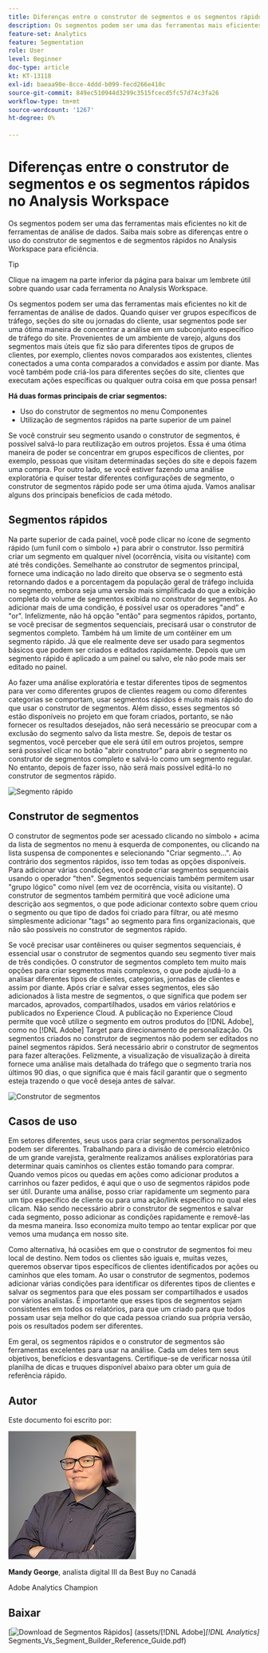 ```yaml
---
title: Diferenças entre o construtor de segmentos e os segmentos rápidos no Analysis Workspace
description: Os segmentos podem ser uma das ferramentas mais eficientes no kit de ferramentas de análise de dados. Saiba mais sobre as diferenças entre o uso do construtor de segmentos e de segmentos rápidos no Analysis Workspace para eficiência.
feature-set: Analytics
feature: Segmentation
role: User
level: Beginner
doc-type: article
kt: KT-13118
exl-id: baeaa90e-8cce-4ddd-b099-fecd266e410c
source-git-commit: 849ec510944d3299c3515fcecd5fc57d74c3fa26
workflow-type: tm+mt
source-wordcount: '1267'
ht-degree: 0%

---
```


# Diferenças entre o construtor de segmentos e os segmentos rápidos no Analysis Workspace

Os segmentos podem ser uma das ferramentas mais eficientes no kit de ferramentas de análise de dados. Saiba mais sobre as diferenças entre o uso do construtor de segmentos e de segmentos rápidos no Analysis Workspace para eficiência.

>[!TIP]
>
> Clique na imagem na parte inferior da página para baixar um lembrete útil sobre quando usar cada ferramenta no Analysis Workspace.

Os segmentos podem ser uma das ferramentas mais eficientes no kit de ferramentas de análise de dados. Quando quiser ver grupos específicos de tráfego, seções do site ou jornadas do cliente, usar segmentos pode ser uma ótima maneira de concentrar a análise em um subconjunto específico de tráfego do site. Provenientes de um ambiente de varejo, alguns dos segmentos mais úteis que fiz são para diferentes tipos de grupos de clientes, por exemplo, clientes novos comparados aos existentes, clientes conectados a uma conta comparados a convidados e assim por diante. Mas você também pode criá-los para diferentes seções do site, clientes que executam ações específicas ou qualquer outra coisa em que possa pensar!

**Há duas formas principais de criar segmentos:**

* Uso do construtor de segmentos no menu Componentes
* Utilização de segmentos rápidos na parte superior de um painel

Se você construir seu segmento usando o construtor de segmentos, é possível salvá-lo para reutilização em outros projetos. Essa é uma ótima maneira de poder se concentrar em grupos específicos de clientes, por exemplo, pessoas que visitam determinadas seções do site e depois fazem uma compra. Por outro lado, se você estiver fazendo uma análise exploratória e quiser testar diferentes configurações de segmento, o construtor de segmentos rápido pode ser uma ótima ajuda. Vamos analisar alguns dos principais benefícios de cada método.

## Segmentos rápidos

Na parte superior de cada painel, você pode clicar no ícone de segmento rápido (um funil com o símbolo +) para abrir o construtor. Isso permitirá criar um segmento em qualquer nível (ocorrência, visita ou visitante) com até três condições. Semelhante ao construtor de segmentos principal, fornece uma indicação no lado direito que observa se o segmento está retornando dados e a porcentagem da população geral de tráfego incluída no segmento, embora seja uma versão mais simplificada do que a exibição completa do volume de segmentos exibida no construtor de segmentos. Ao adicionar mais de uma condição, é possível usar os operadores &quot;and&quot; e &quot;or&quot;. Infelizmente, não há opção &quot;então&quot; para segmentos rápidos, portanto, se você precisar de segmentos sequenciais, precisará usar o construtor de segmentos completo. Também há um limite de um contêiner em um segmento rápido. Já que ele realmente deve ser usado para segmentos básicos que podem ser criados e editados rapidamente. Depois que um segmento rápido é aplicado a um painel ou salvo, ele não pode mais ser editado no painel.

Ao fazer uma análise exploratória e testar diferentes tipos de segmentos para ver como diferentes grupos de clientes reagem ou como diferentes categorias se comportam, usar segmentos rápidos é muito mais rápido do que usar o construtor de segmentos. Além disso, esses segmentos só estão disponíveis no projeto em que foram criados, portanto, se não fornecer os resultados desejados, não será necessário se preocupar com a exclusão do segmento salvo da lista mestre. Se, depois de testar os segmentos, você perceber que ele será útil em outros projetos, sempre será possível clicar no botão &quot;abrir construtor&quot; para abrir o segmento no construtor de segmentos completo e salvá-lo como um segmento regular. No entanto, depois de fazer isso, não será mais possível editá-lo no construtor de segmentos rápido.

![Segmento rápido](assets/quick-segement.png)

## Construtor de segmentos

O construtor de segmentos pode ser acessado clicando no símbolo + acima da lista de segmentos no menu à esquerda de componentes, ou clicando na lista suspensa de componentes e selecionando &quot;Criar segmento...&quot;. Ao contrário dos segmentos rápidos, isso tem todas as opções disponíveis. Para adicionar várias condições, você pode criar segmentos sequenciais usando o operador &quot;then&quot;. Segmentos sequenciais também permitem usar &quot;grupo lógico&quot; como nível (em vez de ocorrência, visita ou visitante). O construtor de segmentos também permitirá que você adicione uma descrição aos segmentos, o que pode adicionar contexto sobre quem criou o segmento ou que tipo de dados foi criado para filtrar, ou até mesmo simplesmente adicionar &quot;tags&quot; ao segmento para fins organizacionais, que não são possíveis no construtor de segmentos rápido.

Se você precisar usar contêineres ou quiser segmentos sequenciais, é essencial usar o construtor de segmentos quando seu segmento tiver mais de três condições. O construtor de segmentos completo tem muito mais opções para criar segmentos mais complexos, o que pode ajudá-lo a analisar diferentes tipos de clientes, categorias, jornadas de clientes e assim por diante. Após criar e salvar esses segmentos, eles são adicionados à lista mestre de segmentos, o que significa que podem ser marcados, aprovados, compartilhados, usados em vários relatórios e publicados no Experience Cloud. A publicação no Experience Cloud permite que você utilize o segmento em outros produtos do [!DNL Adobe], como no [!DNL Adobe] Target para direcionamento de personalização. Os segmentos criados no construtor de segmentos não podem ser editados no painel segmentos rápidos. Será necessário abrir o construtor de segmentos para fazer alterações. Felizmente, a visualização de visualização à direita fornece uma análise mais detalhada do tráfego que o segmento traria nos últimos 90 dias, o que significa que é mais fácil garantir que o segmento esteja trazendo o que você deseja antes de salvar.

![Construtor de segmentos](assets/segment-builder-quick.png)

## Casos de uso

Em setores diferentes, seus usos para criar segmentos personalizados podem ser diferentes. Trabalhando para a divisão de comércio eletrônico de um grande varejista, geralmente realizamos análises exploratórias para determinar quais caminhos os clientes estão tomando para comprar. Quando vemos picos ou quedas em ações como adicionar produtos a carrinhos ou fazer pedidos, é aqui que o uso de segmentos rápidos pode ser útil. Durante uma análise, posso criar rapidamente um segmento para um tipo específico de cliente ou para uma ação/link específico no qual eles clicam. Não sendo necessário abrir o construtor de segmentos e salvar cada segmento, posso adicionar as condições rapidamente e removê-las da mesma maneira. Isso economiza muito tempo ao tentar explicar por que vemos uma mudança em nosso site.

Como alternativa, há ocasiões em que o construtor de segmentos foi meu local de destino. Nem todos os clientes são iguais e, muitas vezes, queremos observar tipos específicos de clientes identificados por ações ou caminhos que eles tomam. Ao usar o construtor de segmentos, podemos adicionar várias condições para identificar os diferentes tipos de clientes e salvar os segmentos para que eles possam ser compartilhados e usados por vários analistas. É importante que esses tipos de segmentos sejam consistentes em todos os relatórios, para que um criado para que todos possam usar seja melhor do que cada pessoa criando sua própria versão, pois os resultados podem ser diferentes.

Em geral, os segmentos rápidos e o construtor de segmentos são ferramentas excelentes para usar na análise. Cada um deles tem seus objetivos, benefícios e desvantagens. Certifique-se de verificar nossa útil planilha de dicas e truques disponível abaixo para obter um guia de referência rápido.

## Autor

Este documento foi escrito por:

![Mandy George](assets/mandy-george-2.png)

**Mandy George**, analista digital III da Best Buy no Canadá

Adobe Analytics Champion

## Baixar

[![Download de Segmentos Rápidos](assets/quick-segments-download-small.jpg)] (assets/[!DNL Adobe]_[!DNL Analytics]_&#x200B;Segments_Vs_Segment_Builder_Reference_Guide.pdf)
